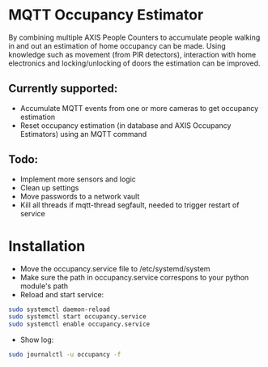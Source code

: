# MQTT Occupancy Estimator
By combining multiple AXIS People Counters to accumulate people walking in and out an estimation of home occupancy can be made. Using knowledge such as movement (from PIR detectors), interaction with home electronics and locking/unlocking of doors the estimation can be improved.

## Currently supported:

* Accumulate MQTT events from one or more cameras to get occupancy estimation
* Reset occupancy estimation (in database and AXIS Occupancy Estimators) using an MQTT command

## Todo:
* Implement more sensors and logic
* Clean up settings
* Move passwords to a network vault
* Kill all threads if mqtt-thread segfault, needed to trigger restart of service

# Installation
* Move the occupancy.service file to /etc/systemd/system
* Make sure the path in occupancy.service correspons to your python module's path
* Reload and start service:
```bash
sudo systemctl daemon-reload
sudo systemctl start occupancy.service
sudo systemctl enable occupancy.service
```
* Show log:
```bash
sudo journalctl -u occupancy -f
```
